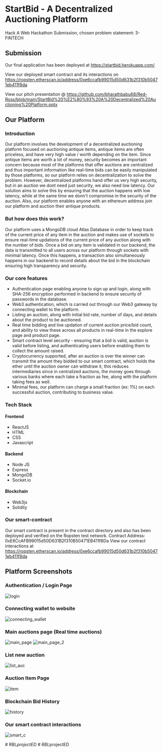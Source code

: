 # StartBid - A Decentralized Auctioning Platform
Hack A Web Hackathon Submission, chosen problem statement: 3-FINTECH

## Submission
Our final application has been deployed at https://startbid.herokuapp.com/

View our deployed smart contract and its interactions on https://ropsten.etherscan.io/address/0xe6ccafb99015d50d631b2f310b50471eb411f8da

View our pitch presentation @ https://github.com/bharathbabu68/Red-Ross/blob/main/StartBid%20%E2%80%93%20A%20Decentralized%20Auctioning%20Platform.pptx

## Our Platform
### Introduction
Our platform involves the development of a decentralized auctioning platform focused on auctioning antique items, antique items are often priceless, and have very high value / worth depending on the item. Since antique items are worth a lot of money, security becomes an important concern because most of the platforms that offer auctions are centralized and thus important information like real-time bids can be easily manipulated by those platforms, so our platform relies on decentralization to solve the problem. However, decentralized platforms hand offer us very high security, but in an auction we dont need just security, we also need low latency. Our solution aims to solve this by ensuring that the auction happens with low latency, while at the same time we donn't compromise in the security of the auction. Also, our platform enables anyone with an ethereum address join our platform and auction their antique products. 

### But how does this work?
Our platform uses a MongoDB cloud Atlas Database in order to keep track of the current price of any item in the auction and makes use of sockets to ensure real-time updations of the current price of any auction along with the number of bids. Once a bid on any item is validated in our backend, the data is transmitted to all users across our platform through sockets with minimal latency. Once this happens, a transaction also simultaneously happens in our backend to record details about the bid in the blockchain ensuring high transparency and security. 

### Our core features
- Authentication page enabling anyone to sign up and login, along with SHA-256 encryption performed in backend to ensure security of passwords in the database. 
- Web3 authentication, which is carried out through our Web3 gateway by connecting wallet to the platform. 
- Listing an auction, along with initial bid rate, number of days, and details about the product to be auctioned. 
- Real time bidding and live updation of current auction price/bid count, and ability to view these across all products in real-time in the explore page and product page. 
- Smart contract level security - ensuring that a bid is valid, auction is valid before listing, and authenticating users before enabling them to collect the amount raised.
- Cryptocurrency supported, after an auction is over the winner can transmit the amount they bidded to our smart contract, which holds the ether until the auction owner can withdraw it, this reduces intermediaries since in centralized auctions, the money goes through various banks where each take a fraction as fee, along with the platform taking fees as well. 
- Minimal fees, our platform can charge a small fraction (ex: 1%) on each successful auction, contributing to business value. 

### Tech Stack
#### Frontend
- ReactJS
- HTML
- CSS
- Javascript 
#### Backend
- Node JS
- Express
- MongoDB
- Socket.io
#### Blockchain
- Web3js
- Solidity

### Our smart-contract
Our smart contract is present in the contract directory and also has been deployed and verified on the Ropsten test network. 
Contract Address: 0xE6CcAFB99015d50D631B2f310B50471EB411f8Da
View our contract interactions at https://ropsten.etherscan.io/address/0xe6ccafb99015d50d631b2f310b50471eb411f8da

## Platform Screenshots
### Authentication / Login Page
![login](https://github.com/bharathbabu68/Red-Ross/blob/main/screenshots/1.png)

### Connecting wallet to website
![connecting_wallet](https://github.com/bharathbabu68/Red-Ross/blob/main/screenshots/2.png)

### Main auctions page (Real time auctions)
![main_page](https://github.com/bharathbabu68/Red-Ross/blob/main/screenshots/3.png)
![main_page_2](https://github.com/bharathbabu68/Red-Ross/blob/main/screenshots/4.png)

### List new auction
![list_auc](https://github.com/bharathbabu68/Red-Ross/blob/main/screenshots/5.png)

### Auction Item Page
![item](https://github.com/bharathbabu68/Red-Ross/blob/main/screenshots/6.png)

### Blockchain Bid History
![history](https://github.com/bharathbabu68/Red-Ross/blob/main/screenshots/7.png)

### Our smart contract interactions
![smart_c](https://github.com/bharathbabu68/Red-Ross/blob/main/screenshots/8.png)

#   R B L _ p r o j e c t E D  
 #   R B L _ p r o j e c t E D  
 